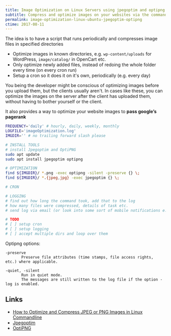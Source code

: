 ```yaml
---
title: Image Optimization on Linux Servers using jpegoptim and optipng
subtitle: Compress and optimize images on your websites via the command line
permalink: image-optimization-linux-ubuntu-jpegoptim-optipng
ctime: 2017-08-11
---
```


The idea is to have a script that runs periodically and compresses image files in specified directories

- Optimize images in known directories, e.g. `wp-content/uploads` for WordPress, `image/catalog/` in OpenCart etc.
- Only optimize newly added files, instead of redoing the whole folder every time (on every cron run)
- Setup a cron so it does it on it's own, periodically (e.g. every day)

You being the developer might be conscious of optimizing images before you upload them, but the clients usually aren't. In cases like these, you can optimize the images on the server after the client has uploaded them, without having to bother yourself or the client.

It also provides a way to optimize your website images to **pass google’s pagerank** 

```bash
FREQUENCY='daily' # hourly, daily, weekly, monthly
LOGFILE='imageOptimization.log'
IMGDIR='' # no trailing forward slash please

# INSTALL TOOLS
# install Jpegoptim and OptiPNG
sudo apt update
sudo apt install jpegoptim optipng

# OPTIMIZATION
find ${IMGDIR}/ *.png -exec optipng -silent -preserve {} \;
find ${IMGDIR}/ *.{jpeg,jpg} -exec jpegoptim {} \;

# CRON

# LOGGING
# find out how long the command took, add that to the log
# how many files were compressed, details of task etc.
# send log via email (or look into some sort of mobile notifications e.g. https://simplepush.io/)

# TODO
# [ ] setup cron
# [ ] setup logging
# [ ] accept multiple dirs and loop over them
```

Optipng options:

```
-preserve
       Preserve file attributes (time stamps, file access rights, etc.) where applicable.

-quiet, -silent
       Run in quiet mode.
       The messages are still written to the log file if the option -log is enabled.
```




Links
---
- [How to Optimize and Compress JPEG or PNG Images in Linux Commandline](https://www.tecmint.com/optimize-and-compress-jpeg-or-png-batch-images-linux-commandline/)
- [Jpegoptim](https://github.com/tjko/jpegoptim)
- [OptiPNG](http://optipng.sourceforge.net/)